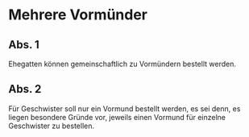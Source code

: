 # Mehrere Vormünder



## Abs. 1

 Ehegatten können gemeinschaftlich zu Vormündern bestellt werden.

## Abs. 2

 Für Geschwister soll nur ein Vormund bestellt werden, es sei denn, es liegen besondere Gründe vor, jeweils einen Vormund für einzelne Geschwister zu bestellen. 

